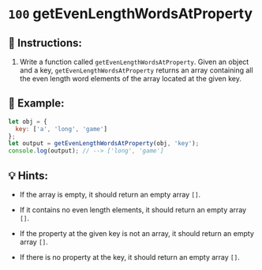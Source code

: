 # `100` getEvenLengthWordsAtProperty

## 📝 Instructions:

1. Write a function called `getEvenLengthWordsAtProperty`. Given an object and a key, `getEvenLengthWordsAtProperty` returns an array containing all the even length word elements of the array located at the given key.

## 📎 Example:

```js
let obj = {
  key: ['a', 'long', 'game']
};
let output = getEvenLengthWordsAtProperty(obj, 'key');
console.log(output); // --> ['long', 'game']
```

## 💡 Hints:

- If the array is empty, it should return an empty array `[]`.

- If it contains no even length elements, it should return an empty array `[]`.

- If the property at the given key is not an array, it should return an empty array `[]`.

- If there is no property at the key, it should return an empty array `[]`.
